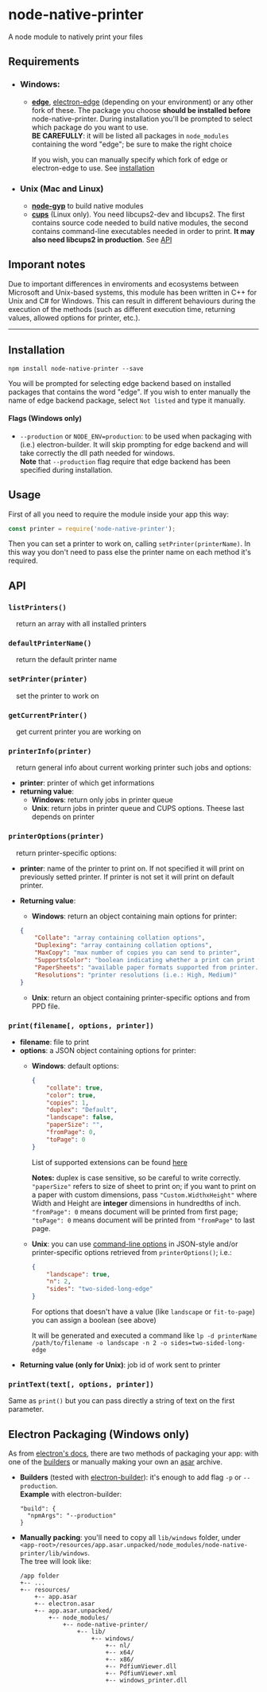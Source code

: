 # node-native-printer

A node module to natively print your files

## Requirements

* ### Windows:

   * **[edge](https://github.com/tjanczuk/edge)**, [electron-edge](https://github.com/kexplo/electron-edge) (depending on your environment) or any other fork of these. The package you choose **should be installed before** node-native-printer. During installation you'll be prompted to select which package do
      you want to use.<br>**BE CAREFULLY**: it will be listed all packages in `node_modules` containing the word "edge"; be sure to make the right choice
      
      If you wish, you can manually specify which fork of edge or electron-edge to use. See [installation](#installation)

* ### Unix (Mac and Linux)

   * **[node-gyp](https://github.com/nodejs/node-gyp)** to build native modules
   * **[cups](https://www.cups.org/)** (Linux only). You need libcups2-dev and libcups2. The first contains source code needed to build native modules, the second contains command-line executables needed in order to print. **It may also need libcups2 in production**. See [API](#api)

## Imporant notes

Due to important differences in enviroments and ecosystems between Microsoft and Unix-based systems, this module has been written in C++ for Unix and C# for Windows. This can result in different behaviours during the execution of the methods (such as different execution time, returning values, allowed options for printer, etc.).

***
## Installation
```
npm install node-native-printer --save
```

You will be prompted for selecting edge backend based on installed packages that contains the word "edge". If you wish to enter manually the name of edge backend package, select `Not listed` and type it manually.

#### Flags (Windows only)
   * `--production` or `NODE_ENV=production`: to be used when packaging with (i.e.) electron-builder. It will skip prompting for edge backend and will take correctly the dll path needed for windows.<br>
      **Note** that `--production` flag require that edge backend has been specified during installation.

## Usage
First of all you need to require the module inside your app this way:
```javascript
const printer = require('node-native-printer');
```

Then you can set a printer to work on, calling `setPrinter(printerName)`. In this way you don't need to pass else the printer name on each method it's required.

## API

### `listPrinters()`
&nbsp;&nbsp;&nbsp;&nbsp;return an array with all installed printers

### `defaultPrinterName()`
&nbsp;&nbsp;&nbsp;&nbsp;return the default printer name

### `setPrinter(printer)`
&nbsp;&nbsp;&nbsp;&nbsp;set the printer to work on


### `getCurrentPrinter()`
&nbsp;&nbsp;&nbsp;&nbsp;get current printer you are working on

### `printerInfo(printer)`

&nbsp;&nbsp;&nbsp;&nbsp;return general info about current working printer such jobs and options: 

* **printer**: printer of which get informations
* **returning value**:
   * **Windows**: return only jobs in printer queue
   * **Unix**: return jobs in printer queue and CUPS options. Theese last depends on printer

### `printerOptions(printer)`
&nbsp;&nbsp;&nbsp;&nbsp;return printer-specific options:
   * **printer**: name of the printer to print on. If not specified it will print on previously setted printer. If printer is not set it will print on default printer.
   * **Returning value**:
      * **Windows**: return an object containing main options for printer:

      ```json 
      {
          "Collate": "array containing collation options",
          "Duplexing": "array containing collation options",
          "MaxCopy": "max number of copies you can send to printer",
          "SupportsColor": "boolean indicating whether a print can print with colors",
          "PaperSheets": "available paper formats supported from printer. If custom is present it can be submitted custom width and height",
          "Resolutions": "printer resolutions (i.e.: High, Medium)"
      }
      ```

      * **Unix**: return an object containing printer-specific options and from PPD file.

### `print(filename[, options, printer])`
   * **filename**: file to print
   * **options**: a JSON object containing options for printer:
      * **Windows**: default options:
         ```json
         {
             "collate": true,
             "color": true,
             "copies": 1,
             "duplex": "Default",
             "landscape": false,
             "paperSize": "",
             "fromPage": 0,
             "toPage": 0
         }
         ```

         List of supported extensions can be found [here](https://github.com/MatteoMeil/node-native-printer/blob/master/supported-extensions.md)

         **Notes:** duplex is case sensitive, so be careful to write correctly. `"paperSize"` refers to size of sheet to print on; if you want to print on a paper with custom dimensions, pass `"Custom.WidthxHeight"` where Width and Height are **integer** dimensions in hundredths of inch. `"fromPage": 0` means document will be printed from first page; `"toPage": 0` means document will be printed from `"fromPage"` to last page.

      * **Unix**: you can use [command-line options](https://www.cups.org/doc/options.html) in JSON-style and/or printer-specific options retrieved from `printerOptions()`; i.e.:

         ```json      
         {
             "landscape": true,
             "n": 2,
             "sides": "two-sided-long-edge"
         }
         ```

         For options that doesn't have a value (like `landscape` or `fit-to-page`) you can assign a boolean (see above)

         It will be generated and executed a command like `lp -d printerName /path/to/filename -o landscape -n 2 -o sides=two-sided-long-edge`
   * **Returning value (only for Unix)**: job id of work sent to printer

### `printText(text[, options, printer])`

Same as `print()` but you can pass directly a string of text on the first parameter.

## Electron Packaging (Windows only)
As from [electron's docs](https://electronjs.org/docs), there are two methods of packaging your app: with one of the [builders](https://electronjs.org/docs/tutorial/application-distribution) or manually making your own an [asar](https://github.com/electron/asar) archive.

   * **Builders** (tested with [electron-builder](https://github.com/electron-userland/electron-builder)): it's enough to add flag `-p` or `--production`.<br>
      **Example** with electron-builder:
      ```
      "build": {
        "npmArgs": "--production"
      }
      ```
   * **Manually packing**: you'll need to copy all `lib/windows` folder, under `<app-root>/resources/app.asar.unpacked/node_modules/node-native-printer/lib/windows`.<br>
      The tree will look like:
      ```
      /app folder
      +-- ...
      +-- resources/
          +-- app.asar
          +-- electron.asar
          +-- app.asar.unpacked/
              +-- node_modules/
                  +-- node-native-printer/
                      +-- lib/
                          +-- windows/
                              +-- nl/
                              +-- x64/
                              +-- x86/
                              +-- PdfiumViewer.dll
                              +-- PdfiumViewer.xml
                              +-- windows_printer.dll
      ```
